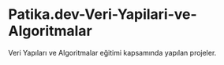 # Patika.dev-Veri-Yapilari-ve-Algoritmalar

Veri Yapıları ve Algoritmalar eğitimi kapsamında yapılan projeler.
